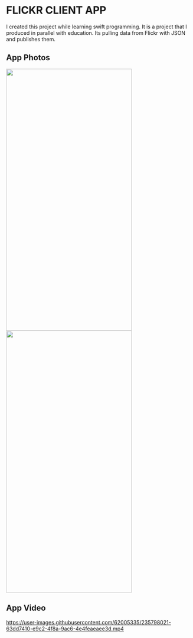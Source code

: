 # FLICKR CLIENT APP

I created this project while learning swift programming. It is a project that I produced in parallel with education. Its pulling data from Flickr with JSON and publishes them.

## App Photos

<img src="https://user-images.githubusercontent.com/62005335/235795333-9d20d8fe-10ea-457c-9ab7-a9134d74ecce.png" width="340" height="710" /> <img src="https://user-images.githubusercontent.com/62005335/235795466-bf7d3634-27dc-4ec1-a0fc-6a3f877ed7d1.png" width="340" height="710" />

## App Video

https://user-images.githubusercontent.com/62005335/235798021-63dd7410-e9c2-4f8a-9ac6-4e4feaeaee3d.mp4
